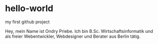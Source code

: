 # hello-world
my first github project

Hey, mein Name ist Ondry Priebe. Ich bin B.Sc. Wirtschaftsinformatik und als freier Webentwickler, Webdesigner und Berater aus Berlin tätig. 

